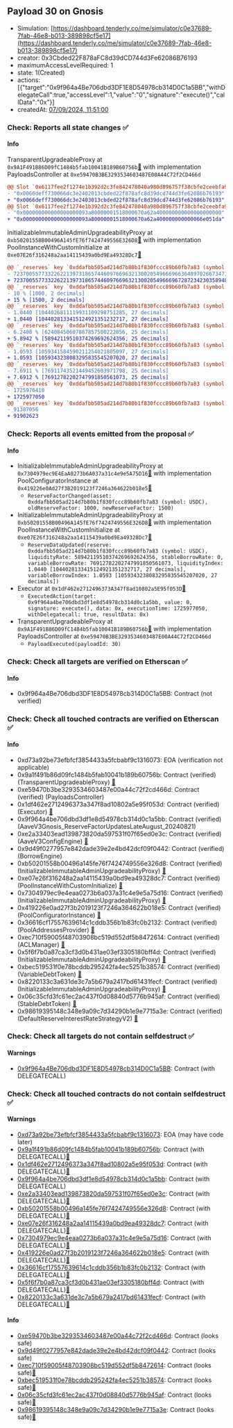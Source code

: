 ## Payload 30 on Gnosis

- Simulation: [https://dashboard.tenderly.co/me/simulator/c0e37689-7fab-46e8-b013-389898cf5e17](https://dashboard.tenderly.co/me/simulator/c0e37689-7fab-46e8-b013-389898cf5e17)
- creator: 0x3Cbded22F878aFC8d39dCD744d3Fe62086B76193
- maximumAccessLevelRequired: 1
- state: 1(Created)
- actions: [{"target":"0x9f964a4Be706dbd3DF1E8D54978cb314D0C1a5BB","withDelegateCall":true,"accessLevel":1,"value":"0","signature":"execute()","callData":"0x"}]
- createdAt: [07/09/2024, 11:51:00](https://gnosisscan.io/tx/0xf1eee22407f45a1f4deb0fe1b0984f13af1a22d80946c893d2f10c76a8137378)

### Check: Reports all state changes :white_check_mark:

#### Info


TransparentUpgradeableProxy at `0x9A1F491B86D09fC1484b5fab10041B189B60756b`[:ghost:](https://github.com/bgd-labs/aave-address-book "GovernanceV3Gnosis.PAYLOADS_CONTROLLER") with implementation PayloadsController at `0xe59470B3BE3293534603487E00A44C72f2CD466d`
```diff
@@ Slot `0x6117fee2f1274e1b392d2c3fe842478040a980d896757f38cbfe2ceebfa9f55f` @@
- "0x0066deff730066dc3e2402013cbded22f878afc8d39dcd744d3fe62086b76193"
+ "0x0066deff730066dc3e2403013cbded22f878afc8d39dcd744d3fe62086b76193"
@@ Slot `0x6117fee2f1274e1b392d2c3fe842478040a980d896757f38cbfe2ceebfa9f560` @@
- "0x000000000000000000093a80000001518000670a62a400000000000000000000"
+ "0x000000000000000000093a80000001518000670a62a400000000000066e051da"
```

InitializableImmutableAdminUpgradeabilityProxy at `0xb50201558B00496A145fE76f7424749556E326D8`[:ghost:](https://github.com/bgd-labs/aave-address-book "AaveV3Gnosis.POOL") with implementation PoolInstanceWithCustomInitialize at `0xe07E26f316248a2aa14115439a0bd9Ea49328Dc7`[:ghost:](https://github.com/bgd-labs/aave-address-book "AaveV3Gnosis.POOL_IMPL")
```diff
@@ `_reserves` key `0xddafbb505ad214d7b80b1f830fccc89b60fb7a83 (symbol: USDC).configuration.data` @@
- 7237005577332262213973186574460976696321300205496669663648970266734713380172
+ 7237005577332262213973186574460976696321300205496669672872342303589489188172
@@ `_reserves` key `0xddafbb505ad214d7b80b1f830fccc89b60fb7a83 (symbol: USDC).configuration.data_decoded.reserveFactor` @@
- 10 % [1000, 2 decimals]
+ 15 % [1500, 2 decimals]
@@ `_reserves` key `0xddafbb505ad214d7b80b1f830fccc89b60fb7a83 (symbol: USDC).liquidityIndex` @@
- 1.0440 [1044026811119931109298751285, 27 decimals]
+ 1.0440 [1044028133415124921351232717, 27 decimals]
@@ `_reserves` key `0xddafbb505ad214d7b80b1f830fccc89b60fb7a83 (symbol: USDC).currentLiquidityRate` @@
- 6.2408 % [62408450607887857500222056, 25 decimals]
+ 5.8942 % [58942119510374269692624356, 25 decimals]
@@ `_reserves` key `0xddafbb505ad214d7b80b1f830fccc89b60fb7a83 (symbol: USDC).variableBorrowIndex` @@
- 1.0593 [1059341584590211254021805097, 27 decimals]
+ 1.0593 [1059343238083295835545207020, 27 decimals]
@@ `_reserves` key `0xddafbb505ad214d7b80b1f830fccc89b60fb7a83 (symbol: USDC).currentVariableBorrowRate` @@
- 7.6911 % [76911743521449452603971798, 25 decimals]
+ 7.6912 % [76912782202747991850561073, 25 decimals]
@@ `_reserves` key `0xddafbb505ad214d7b80b1f830fccc89b60fb7a83 (symbol: USDC).lastUpdateTimestamp` @@
- 1725976410
+ 1725977050
@@ `_reserves` key `0xddafbb505ad214d7b80b1f830fccc89b60fb7a83 (symbol: USDC).accruedToTreasury` @@
- 91387056
+ 91902623
```


### Check: Reports all events emitted from the proposal :white_check_mark:

#### Info

- InitializableImmutableAdminUpgradeabilityProxy at `0x7304979ec9E4EaA0273b6A037a31c4e9e5A75D16`[:ghost:](https://github.com/bgd-labs/aave-address-book "AaveV3Gnosis.POOL_CONFIGURATOR") with implementation PoolConfiguratorInstance at `0x419226e0Ad27f3B2019123f7246a364622b018e5`[:ghost:](https://github.com/bgd-labs/aave-address-book "AaveV3Gnosis.POOL_CONFIGURATOR_IMPL")
  - `ReserveFactorChanged(asset: 0xddafbb505ad214d7b80b1f830fccc89b60fb7a83 (symbol: USDC), oldReserveFactor: 1000, newReserveFactor: 1500)`
- InitializableImmutableAdminUpgradeabilityProxy at `0xb50201558B00496A145fE76f7424749556E326D8`[:ghost:](https://github.com/bgd-labs/aave-address-book "AaveV3Gnosis.POOL") with implementation PoolInstanceWithCustomInitialize at `0xe07E26f316248a2aa14115439a0bd9Ea49328Dc7`[:ghost:](https://github.com/bgd-labs/aave-address-book "AaveV3Gnosis.POOL_IMPL")
  - `ReserveDataUpdated(reserve: 0xddafbb505ad214d7b80b1f830fccc89b60fb7a83 (symbol: USDC), liquidityRate: 58942119510374269692624356, stableBorrowRate: 0, variableBorrowRate: 76912782202747991850561073, liquidityIndex: 1.0440 [1044028133415124921351232717, 27 decimals], variableBorrowIndex: 1.0593 [1059343238083295835545207020, 27 decimals])`
- Executor at `0x1dF462e2712496373A347f8ad10802a5E95f053D`[:ghost:](https://github.com/bgd-labs/aave-address-book "AaveV3Gnosis.ACL_ADMIN, GovernanceV3Gnosis.EXECUTOR_LVL_1")
  - `ExecutedAction(target: 0x9f964a4be706dbd3df1e8d54978cb314d0c1a5bb, value: 0, signature: execute(), data: 0x, executionTime: 1725977050, withDelegatecall: true, resultData: 0x)`
- TransparentUpgradeableProxy at `0x9A1F491B86D09fC1484b5fab10041B189B60756b`[:ghost:](https://github.com/bgd-labs/aave-address-book "GovernanceV3Gnosis.PAYLOADS_CONTROLLER") with implementation PayloadsController at `0xe59470B3BE3293534603487E00A44C72f2CD466d`
  - `PayloadExecuted(payloadId: 30)`

### Check: Check all targets are verified on Etherscan :white_check_mark:

#### Info

- 0x9f964a4Be706dbd3DF1E8D54978cb314D0C1a5BB: Contract (not verified) 

### Check: Check all touched contracts are verified on Etherscan :white_check_mark:

#### Info

- 0xd73a92be73efbfcf3854433a5fcbabf9c1316073: EOA (verification not applicable)
- 0x9a1f491b86d09fc1484b5fab10041b189b60756b: Contract (verified) (TransparentUpgradeableProxy) [:ghost:](https://github.com/bgd-labs/aave-address-book "GovernanceV3Gnosis.PAYLOADS_CONTROLLER")
- 0xe59470b3be3293534603487e00a44c72f2cd466d: Contract (verified) (PayloadsController) 
- 0x1df462e2712496373a347f8ad10802a5e95f053d: Contract (verified) (Executor) [:ghost:](https://github.com/bgd-labs/aave-address-book "AaveV3Gnosis.ACL_ADMIN, GovernanceV3Gnosis.EXECUTOR_LVL_1")
- 0x9f964a4be706dbd3df1e8d54978cb314d0c1a5bb: Contract (verified) (AaveV3Gnosis_ReserveFactorUpdatesLateAugust_20240821) 
- 0xe2a33403ead139873820da597531f07f65ed0e3c: Contract (verified) (AaveV3ConfigEngine) [:ghost:](https://github.com/bgd-labs/aave-address-book "AaveV3Gnosis.CONFIG_ENGINE")
- 0x9d49f0277957e842dade39e2e4bd42dcf09f0442: Contract (verified) (BorrowEngine) 
- 0xb50201558b00496a145fe76f7424749556e326d8: Contract (verified) (InitializableImmutableAdminUpgradeabilityProxy) [:ghost:](https://github.com/bgd-labs/aave-address-book "AaveV3Gnosis.POOL")
- 0xe07e26f316248a2aa14115439a0bd9ea49328dc7: Contract (verified) (PoolInstanceWithCustomInitialize) [:ghost:](https://github.com/bgd-labs/aave-address-book "AaveV3Gnosis.POOL_IMPL")
- 0x7304979ec9e4eaa0273b6a037a31c4e9e5a75d16: Contract (verified) (InitializableImmutableAdminUpgradeabilityProxy) [:ghost:](https://github.com/bgd-labs/aave-address-book "AaveV3Gnosis.POOL_CONFIGURATOR")
- 0x419226e0ad27f3b2019123f7246a364622b018e5: Contract (verified) (PoolConfiguratorInstance) [:ghost:](https://github.com/bgd-labs/aave-address-book "AaveV3Gnosis.POOL_CONFIGURATOR_IMPL")
- 0x36616cf17557639614c1cddb356b1b83fc0b2132: Contract (verified) (PoolAddressesProvider) [:ghost:](https://github.com/bgd-labs/aave-address-book "AaveV3Gnosis.POOL_ADDRESSES_PROVIDER")
- 0xec710f59005f48703908bc519d552df5b8472614: Contract (verified) (ACLManager) [:ghost:](https://github.com/bgd-labs/aave-address-book "AaveV3Gnosis.ACL_MANAGER")
- 0x5f6f7b0a87ca3cf3d0b431ae03ef3305180bff4d: Contract (verified) (InitializableImmutableAdminUpgradeabilityProxy) [:ghost:](https://github.com/bgd-labs/aave-address-book "AaveV3Gnosis.ASSETS.USDC.V_TOKEN")
- 0xbec519531f0e78bcddb295242fa4ec5251b38574: Contract (verified) (VariableDebtToken) [:ghost:](https://github.com/bgd-labs/aave-address-book "AaveV3Gnosis.DEFAULT_VARIABLE_DEBT_TOKEN_IMPL_REV_1")
- 0x8220133c3a631de3c7a5b679a2417bd61431fecf: Contract (verified) (InitializableImmutableAdminUpgradeabilityProxy) [:ghost:](https://github.com/bgd-labs/aave-address-book "AaveV3Gnosis.ASSETS.USDC.S_TOKEN")
- 0x06c35cfd3fc61ec2ac437f0d08840d5776b945af: Contract (verified) (StableDebtToken) [:ghost:](https://github.com/bgd-labs/aave-address-book "AaveV3Gnosis.DEFAULT_STABLE_DEBT_TOKEN_IMPL_REV_1")
- 0x98619395148c348e9a09c7d34290b1e9e7715a3e: Contract (verified) (DefaultReserveInterestRateStrategyV2) [:ghost:](https://github.com/bgd-labs/aave-address-book "AaveV3Gnosis.ASSETS.WETH.INTEREST_RATE_STRATEGY, AaveV3Gnosis.ASSETS.wstETH.INTEREST_RATE_STRATEGY, AaveV3Gnosis.ASSETS.GNO.INTEREST_RATE_STRATEGY, AaveV3Gnosis.ASSETS.USDC.INTEREST_RATE_STRATEGY, AaveV3Gnosis.ASSETS.WXDAI.INTEREST_RATE_STRATEGY, AaveV3Gnosis.ASSETS.EURe.INTEREST_RATE_STRATEGY, AaveV3Gnosis.ASSETS.sDAI.INTEREST_RATE_STRATEGY, AaveV3Gnosis.ASSETS.USDCe.INTEREST_RATE_STRATEGY")

### Check: Check all targets do not contain selfdestruct :white_check_mark:

#### Warnings

- [0x9f964a4Be706dbd3DF1E8D54978cb314D0C1a5BB](https://gnosisscan.io/address/0x9f964a4Be706dbd3DF1E8D54978cb314D0C1a5BB): Contract (with DELEGATECALL)

### Check: Check all touched contracts do not contain selfdestruct :white_check_mark:

#### Warnings

- [0xd73a92be73efbfcf3854433a5fcbabf9c1316073](https://gnosisscan.io/address/0xd73a92be73efbfcf3854433a5fcbabf9c1316073): EOA (may have code later)
- [0x9a1f491b86d09fc1484b5fab10041b189b60756b](https://gnosisscan.io/address/0x9a1f491b86d09fc1484b5fab10041b189b60756b): Contract (with DELEGATECALL)[:ghost:](https://github.com/bgd-labs/aave-address-book "GovernanceV3Gnosis.PAYLOADS_CONTROLLER")
- [0x1df462e2712496373a347f8ad10802a5e95f053d](https://gnosisscan.io/address/0x1df462e2712496373a347f8ad10802a5e95f053d): Contract (with DELEGATECALL)[:ghost:](https://github.com/bgd-labs/aave-address-book "AaveV3Gnosis.ACL_ADMIN, GovernanceV3Gnosis.EXECUTOR_LVL_1")
- [0x9f964a4be706dbd3df1e8d54978cb314d0c1a5bb](https://gnosisscan.io/address/0x9f964a4be706dbd3df1e8d54978cb314d0c1a5bb): Contract (with DELEGATECALL)
- [0xe2a33403ead139873820da597531f07f65ed0e3c](https://gnosisscan.io/address/0xe2a33403ead139873820da597531f07f65ed0e3c): Contract (with DELEGATECALL)[:ghost:](https://github.com/bgd-labs/aave-address-book "AaveV3Gnosis.CONFIG_ENGINE")
- [0xb50201558b00496a145fe76f7424749556e326d8](https://gnosisscan.io/address/0xb50201558b00496a145fe76f7424749556e326d8): Contract (with DELEGATECALL)[:ghost:](https://github.com/bgd-labs/aave-address-book "AaveV3Gnosis.POOL")
- [0xe07e26f316248a2aa14115439a0bd9ea49328dc7](https://gnosisscan.io/address/0xe07e26f316248a2aa14115439a0bd9ea49328dc7): Contract (with DELEGATECALL)[:ghost:](https://github.com/bgd-labs/aave-address-book "AaveV3Gnosis.POOL_IMPL")
- [0x7304979ec9e4eaa0273b6a037a31c4e9e5a75d16](https://gnosisscan.io/address/0x7304979ec9e4eaa0273b6a037a31c4e9e5a75d16): Contract (with DELEGATECALL)[:ghost:](https://github.com/bgd-labs/aave-address-book "AaveV3Gnosis.POOL_CONFIGURATOR")
- [0x419226e0ad27f3b2019123f7246a364622b018e5](https://gnosisscan.io/address/0x419226e0ad27f3b2019123f7246a364622b018e5): Contract (with DELEGATECALL)[:ghost:](https://github.com/bgd-labs/aave-address-book "AaveV3Gnosis.POOL_CONFIGURATOR_IMPL")
- [0x36616cf17557639614c1cddb356b1b83fc0b2132](https://gnosisscan.io/address/0x36616cf17557639614c1cddb356b1b83fc0b2132): Contract (with DELEGATECALL)[:ghost:](https://github.com/bgd-labs/aave-address-book "AaveV3Gnosis.POOL_ADDRESSES_PROVIDER")
- [0x5f6f7b0a87ca3cf3d0b431ae03ef3305180bff4d](https://gnosisscan.io/address/0x5f6f7b0a87ca3cf3d0b431ae03ef3305180bff4d): Contract (with DELEGATECALL)[:ghost:](https://github.com/bgd-labs/aave-address-book "AaveV3Gnosis.ASSETS.USDC.V_TOKEN")
- [0x8220133c3a631de3c7a5b679a2417bd61431fecf](https://gnosisscan.io/address/0x8220133c3a631de3c7a5b679a2417bd61431fecf): Contract (with DELEGATECALL)[:ghost:](https://github.com/bgd-labs/aave-address-book "AaveV3Gnosis.ASSETS.USDC.S_TOKEN")

#### Info

- [0xe59470b3be3293534603487e00a44c72f2cd466d](https://gnosisscan.io/address/0xe59470b3be3293534603487e00a44c72f2cd466d): Contract (looks safe)
- [0x9d49f0277957e842dade39e2e4bd42dcf09f0442](https://gnosisscan.io/address/0x9d49f0277957e842dade39e2e4bd42dcf09f0442): Contract (looks safe)
- [0xec710f59005f48703908bc519d552df5b8472614](https://gnosisscan.io/address/0xec710f59005f48703908bc519d552df5b8472614): Contract (looks safe)[:ghost:](https://github.com/bgd-labs/aave-address-book "AaveV3Gnosis.ACL_MANAGER")
- [0xbec519531f0e78bcddb295242fa4ec5251b38574](https://gnosisscan.io/address/0xbec519531f0e78bcddb295242fa4ec5251b38574): Contract (looks safe)[:ghost:](https://github.com/bgd-labs/aave-address-book "AaveV3Gnosis.DEFAULT_VARIABLE_DEBT_TOKEN_IMPL_REV_1")
- [0x06c35cfd3fc61ec2ac437f0d08840d5776b945af](https://gnosisscan.io/address/0x06c35cfd3fc61ec2ac437f0d08840d5776b945af): Contract (looks safe)[:ghost:](https://github.com/bgd-labs/aave-address-book "AaveV3Gnosis.DEFAULT_STABLE_DEBT_TOKEN_IMPL_REV_1")
- [0x98619395148c348e9a09c7d34290b1e9e7715a3e](https://gnosisscan.io/address/0x98619395148c348e9a09c7d34290b1e9e7715a3e): Contract (looks safe)[:ghost:](https://github.com/bgd-labs/aave-address-book "AaveV3Gnosis.ASSETS.WETH.INTEREST_RATE_STRATEGY, AaveV3Gnosis.ASSETS.wstETH.INTEREST_RATE_STRATEGY, AaveV3Gnosis.ASSETS.GNO.INTEREST_RATE_STRATEGY, AaveV3Gnosis.ASSETS.USDC.INTEREST_RATE_STRATEGY, AaveV3Gnosis.ASSETS.WXDAI.INTEREST_RATE_STRATEGY, AaveV3Gnosis.ASSETS.EURe.INTEREST_RATE_STRATEGY, AaveV3Gnosis.ASSETS.sDAI.INTEREST_RATE_STRATEGY, AaveV3Gnosis.ASSETS.USDCe.INTEREST_RATE_STRATEGY")


